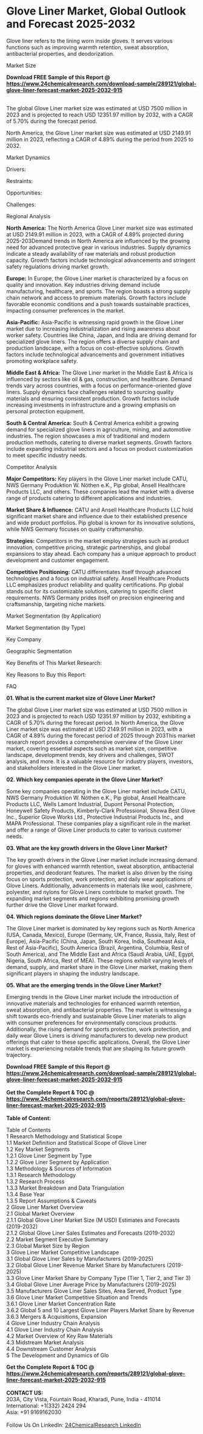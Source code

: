<h1>Glove Liner Market, Global Outlook and Forecast 2025-2032</h1><p>Glove liner refers to the lining worn inside gloves. It serves various functions such as improving warmth retention, sweat absorption, antibacterial properties, and deodorization.</p><p>
Market Size</p><p>

</p><div><b>Download FREE Sample of this Report @ 
            <a href="https://www.24chemicalresearch.com/download-sample/289121/global-glove-liner-forecast-market-2025-2032-915">
            https://www.24chemicalresearch.com/download-sample/289121/global-glove-liner-forecast-market-2025-2032-915</a></b></div><br><p>The global Glove Liner market size was estimated at USD 7500 million in 2023 and is projected to reach USD 12351.97 million by 2032, with a CAGR of 5.70% during the forecast period.</p><p>
</p><p>North America, the Glove Liner market size was estimated at USD 2149.91 million in 2023, reflecting a CAGR of 4.89% during the period from 2025 to 2032.</p><p>
Market Dynamics</p><p>
Drivers:</p><p>
</p><p>
Restraints:</p><p>
</p><p>
Opportunities:</p><p>
</p><p>
Challenges:</p><p>
</p><p>
Regional Analysis</p><p>
</p><p><strong>North America:</strong> The North America Glove Liner market size was estimated at USD 2149.91 million in 2023, with a CAGR of 4.89% projected during 2025-203Demand trends in North America are influenced by the growing need for advanced protective gear in various industries. Supply dynamics indicate a steady availability of raw materials and robust production capacity. Growth factors include technological advancements and stringent safety regulations driving market growth.</p><p>
</p><p><strong>Europe:</strong> In Europe, the Glove Liner market is characterized by a focus on quality and innovation. Key industries driving demand include manufacturing, healthcare, and sports. The region boasts a strong supply chain network and access to premium materials. Growth factors include favorable economic conditions and a push towards sustainable practices, impacting consumer preferences in the market.</p><p>
</p><p><strong>Asia-Pacific:</strong> Asia-Pacific is witnessing rapid growth in the Glove Liner market due to increasing industrialization and rising awareness about worker safety. Countries like China, Japan, and India are driving demand for specialized glove liners. The region offers a diverse supply chain and production landscape, with a focus on cost-effective solutions. Growth factors include technological advancements and government initiatives promoting workplace safety.</p><p>
</p><p><strong>Middle East &amp; Africa:</strong> The Glove Liner market in the Middle East &amp; Africa is influenced by sectors like oil &amp; gas, construction, and healthcare. Demand trends vary across countries, with a focus on performance-oriented glove liners. Supply dynamics face challenges related to sourcing quality materials and ensuring consistent production. Growth factors include increasing investments in infrastructure and a growing emphasis on personal protection equipment.</p><p>
</p><p><strong>South &amp; Central America:</strong> South &amp; Central America exhibit a growing demand for specialized glove liners in agriculture, mining, and automotive industries. The region showcases a mix of traditional and modern production methods, catering to diverse market segments. Growth factors include expanding industrial sectors and a focus on product customization to meet specific industry needs.</p><p>
Competitor Analysis</p><p>
</p><p><strong>Major Competitors:</strong> Key players in the Glove Liner market include CATU, NWS Germany Produktion W. Nöthen e.K., Pip global, Ansell Healthcare Products LLC, and others. These companies lead the market with a diverse range of products catering to different applications and industries.</p><p>
</p><p><strong>Market Share &amp; Influence:</strong> CATU and Ansell Healthcare Products LLC hold significant market share and influence due to their established presence and wide product portfolios. Pip global is known for its innovative solutions, while NWS Germany focuses on quality craftsmanship.</p><p>
</p><p><strong>Strategies:</strong> Competitors in the market employ strategies such as product innovation, competitive pricing, strategic partnerships, and global expansions to stay ahead. Each company has a unique approach to product development and customer engagement.</p><p>
</p><p><strong>Competitive Positioning:</strong> CATU differentiates itself through advanced technologies and a focus on industrial safety. Ansell Healthcare Products LLC emphasizes product reliability and quality certifications. Pip global stands out for its customizable solutions, catering to specific client requirements. NWS Germany prides itself on precision engineering and craftsmanship, targeting niche markets.</p><p>
Market Segmentation (by Application)</p><p>
</p><p>
Market Segmentation (by Type)</p><p>
</p><p>
Key Company</p><p>
</p><p>
Geographic Segmentation</p><p>
</p><p>
Key Benefits of This Market Research:</p><p>
</p><p>
Key Reasons to Buy this Report:</p><p>
</p><p>
FAQ</p><p>
<strong>01. What is the current market size of Glove Liner Market?</strong></p><p>
</p><p>The global Glove Liner market size was estimated at USD 7500 million in 2023 and is projected to reach USD 12351.97 million by 2032, exhibiting a CAGR of 5.70% during the forecast period. In North America, the Glove Liner market size was estimated at USD 2149.91 million in 2023, with a CAGR of 4.89% during the forecast period of 2025 through 203This market research report provides a comprehensive overview of the Glove Liner market, covering essential aspects such as market size, competitive landscape, development trends, key drivers and challenges, SWOT analysis, and more. It is a valuable resource for industry players, investors, and stakeholders interested in the Glove Liner market.</p><p>
<strong>02. Which key companies operate in the Glove Liner Market?</strong></p><p>
</p><p>Some key companies operating in the Glove Liner market include CATU, NWS Germany Produktion W. Nöthen e.K., Pip global, Ansell Healthcare Products LLC, Wells Lamont Industrial, Dupont Personal Protection, Honeywell Safety Products, Kimberly-Clark Professional, Showa Best Glove Inc., Superior Glove Works Ltd., Protective Industrial Products Inc., and MAPA Professional. These companies play a significant role in the market and offer a range of Glove Liner products to cater to various customer needs.</p><p>
<strong>03. What are the key growth drivers in the Glove Liner Market?</strong></p><p>
</p><p>The key growth drivers in the Glove Liner market include increasing demand for gloves with enhanced warmth retention, sweat absorption, antibacterial properties, and deodorant features. The market is also driven by the rising focus on sports protection, work protection, and daily wear applications of Glove Liners. Additionally, advancements in materials like wool, cashmere, polyester, and nylons for Glove Liners contribute to market growth. The expanding market segments and regions exhibiting promising growth further drive the Glove Liner market forward.</p><p>
<strong>04. Which regions dominate the Glove Liner Market?</strong></p><p>
</p><p>The Glove Liner market is dominated by key regions such as North America (USA, Canada, Mexico), Europe (Germany, UK, France, Russia, Italy, Rest of Europe), Asia-Pacific (China, Japan, South Korea, India, Southeast Asia, Rest of Asia-Pacific), South America (Brazil, Argentina, Columbia, Rest of South America), and The Middle East and Africa (Saudi Arabia, UAE, Egypt, Nigeria, South Africa, Rest of MEA). These regions exhibit varying levels of demand, supply, and market share in the Glove Liner market, making them significant players in shaping the industry landscape.</p><p>
<strong>05. What are the emerging trends in the Glove Liner Market?</strong></p><p>
</p><p>Emerging trends in the Glove Liner market include the introduction of innovative materials and technologies for enhanced warmth retention, sweat absorption, and antibacterial properties. The market is witnessing a shift towards eco-friendly and sustainable Glove Liner materials to align with consumer preferences for environmentally conscious products. Additionally, the rising demand for sports protection, work protection, and daily wear Glove Liners is driving manufacturers to develop new product offerings that cater to these specific applications. Overall, the Glove Liner market is experiencing notable trends that are shaping its future growth trajectory.</p><div><b>Download FREE Sample of this Report @ 
            <a href="https://www.24chemicalresearch.com/download-sample/289121/global-glove-liner-forecast-market-2025-2032-915">
            https://www.24chemicalresearch.com/download-sample/289121/global-glove-liner-forecast-market-2025-2032-915</a></b></div><br><div><b>Get the Complete Report & TOC @ 
            <a href="https://www.24chemicalresearch.com/reports/289121/global-glove-liner-forecast-market-2025-2032-915">
            https://www.24chemicalresearch.com/reports/289121/global-glove-liner-forecast-market-2025-2032-915</a></b></div><br>
            <b>Table of Content:</b><p>Table of Contents<br />
1 Research Methodology and Statistical Scope<br />
1.1 Market Definition and Statistical Scope of Glove Liner<br />
1.2 Key Market Segments<br />
1.2.1 Glove Liner Segment by Type<br />
1.2.2 Glove Liner Segment by Application<br />
1.3 Methodology & Sources of Information<br />
1.3.1 Research Methodology<br />
1.3.2 Research Process<br />
1.3.3 Market Breakdown and Data Triangulation<br />
1.3.4 Base Year<br />
1.3.5 Report Assumptions & Caveats<br />
2 Glove Liner Market Overview<br />
2.1 Global Market Overview<br />
2.1.1 Global Glove Liner Market Size (M USD) Estimates and Forecasts (2019-2032)<br />
2.1.2 Global Glove Liner Sales Estimates and Forecasts (2019-2032)<br />
2.2 Market Segment Executive Summary<br />
2.3 Global Market Size by Region<br />
3 Glove Liner Market Competitive Landscape<br />
3.1 Global Glove Liner Sales by Manufacturers (2019-2025)<br />
3.2 Global Glove Liner Revenue Market Share by Manufacturers (2019-2025)<br />
3.3 Glove Liner Market Share by Company Type (Tier 1, Tier 2, and Tier 3)<br />
3.4 Global Glove Liner Average Price by Manufacturers (2019-2025)<br />
3.5 Manufacturers Glove Liner Sales Sites, Area Served, Product Type<br />
3.6 Glove Liner Market Competitive Situation and Trends<br />
3.6.1 Glove Liner Market Concentration Rate<br />
3.6.2 Global 5 and 10 Largest Glove Liner Players Market Share by Revenue<br />
3.6.3 Mergers & Acquisitions, Expansion<br />
4 Glove Liner Industry Chain Analysis<br />
4.1 Glove Liner Industry Chain Analysis<br />
4.2 Market Overview of Key Raw Materials<br />
4.3 Midstream Market Analysis<br />
4.4 Downstream Customer Analysis<br />
5 The Development and Dynamics of Glo</p><div><b>Get the Complete Report & TOC @ 
            <a href="https://www.24chemicalresearch.com/reports/289121/global-glove-liner-forecast-market-2025-2032-915">
            https://www.24chemicalresearch.com/reports/289121/global-glove-liner-forecast-market-2025-2032-915</a></b></div><br><b>CONTACT US:</b><br>
            203A, City Vista, Fountain Road, Kharadi, Pune, India - 411014<br>
            International: +1(332) 2424 294<br>
            Asia: +91 9169162030 <br><br>
            Follow Us On LinkedIn: <a href="https://www.linkedin.com/company/24chemicalresearch/">24ChemicalResearch LinkedIn</a>